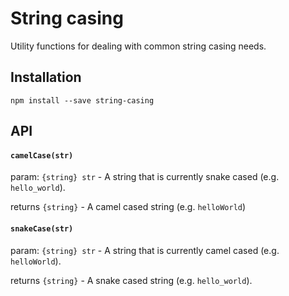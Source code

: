 # String casing
Utility functions for dealing with common string casing needs.

## Installation
    npm install --save string-casing

## API
#### `camelCase(str)`

param: `{string} str` - A string that is currently snake cased (e.g. `hello_world`).

returns `{string}` - A camel cased string (e.g. `helloWorld`)

#### `snakeCase(str)`

param: `{string} str` - A string that is currently camel cased (e.g. `helloWorld`).

returns `{string}` - A snake cased string (e.g. `hello_world`).

